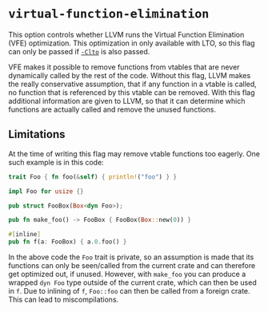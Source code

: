 # `virtual-function-elimination`

This option controls whether LLVM runs the Virtual Function Elimination (VFE)
optimization. This optimization in only available with LTO, so this flag can
only be passed if [`-Clto`][Clto] is also passed.

VFE makes it possible to remove functions from vtables that are never
dynamically called by the rest of the code. Without this flag, LLVM makes the
really conservative assumption, that if any function in a vtable is called, no
function that is referenced by this vtable can be removed. With this flag
additional information are given to LLVM, so that it can determine which
functions are actually called and remove the unused functions.

## Limitations

At the time of writing this flag may remove vtable functions too eagerly. One
such example is in this code:

```rust
trait Foo { fn foo(&self) { println!("foo") } }

impl Foo for usize {}

pub struct FooBox(Box<dyn Foo>);

pub fn make_foo() -> FooBox { FooBox(Box::new(0)) }

#[inline]
pub fn f(a: FooBox) { a.0.foo() }
```

In the above code the `Foo` trait is private, so an assumption is made that its
functions can only be seen/called from the current crate and can therefore get
optimized out, if unused. However, with `make_foo` you can produce a wrapped
`dyn Foo` type outside of the current crate, which can then be used in `f`. Due
to inlining of `f`, `Foo::foo` can then be called from a foreign crate. This can
lead to miscompilations.

[Clto]: https://doc.rust-lang.org/rustc/codegen-options/index.html#lto
